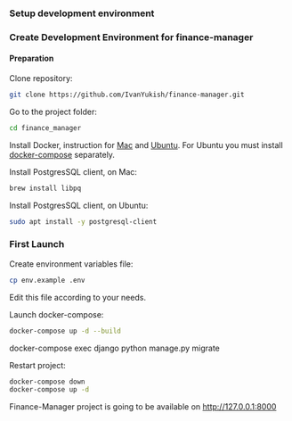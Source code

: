 ### Setup development environment
### Create Development Environment for finance-manager

#### Preparation 
Clone repository:

```bash
git clone https://github.com/IvanYukish/finance-manager.git
```

Go to the project folder:

```bash
cd finance_manager
```

Install Docker, 
instruction for [Mac](https://docs.docker.com/docker-for-mac/install/)
and [Ubuntu](https://docs.docker.com/engine/install/ubuntu/).
For Ubuntu you must install [docker-compose](https://docs.docker.com/compose/install/) separately.

Install PostgresSQL client, on Mac:
```bash
brew install libpq
```

Install PostgresSQL client, on Ubuntu:

```bash
sudo apt install -y postgresql-client
```


### First Launch
Create environment variables file:
```bash
cp env.example .env
```
Edit this file according to your needs.

Launch docker-compose:
```bash
docker-compose up -d --build
```

docker-compose exec django python manage.py migrate

Restart project:
```bash
docker-compose down
docker-compose up -d
```

Finance-Manager project is going to be available on http://127.0.0.1:8000
